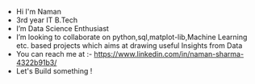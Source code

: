 - Hi I'm Naman
- 3rd year IT B.Tech
- I’m Data Science Enthusiast
- I’m looking to collaborate on python,sql,matplot-lib,Machine Learning etc. based projects which aims at drawing useful Insights from Data
- You can reach me at :- https://www.linkedin.com/in/naman-sharma-4322b91b3/
- Let's Build something !
